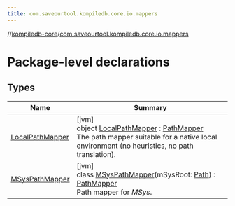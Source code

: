 ```yaml
---
title: com.saveourtool.kompiledb.core.io.mappers
---
```

//[kompiledb-core](../../index.html)/[com.saveourtool.kompiledb.core.io.mappers](index.html)



# Package-level declarations



## Types


| Name | Summary |
|---|---|
| [LocalPathMapper](-local-path-mapper/index.html) | [jvm]<br>object [LocalPathMapper](-local-path-mapper/index.html) : [PathMapper](../com.saveourtool.kompiledb.core.io/-path-mapper/index.html)<br>The path mapper suitable for a native local environment (no heuristics, no path translation). |
| [MSysPathMapper](-m-sys-path-mapper/index.html) | [jvm]<br>class [MSysPathMapper](-m-sys-path-mapper/index.html)(mSysRoot: [Path](https://docs.oracle.com/javase/8/docs/api/java/nio/file/Path.html)) : [PathMapper](../com.saveourtool.kompiledb.core.io/-path-mapper/index.html)<br>Path mapper for *MSys*. |

